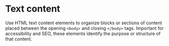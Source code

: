 # Text content

Use HTML text content elements to organize blocks or sections of content placed between the opening `<body>` and closing `</body>` tags. Important for accessibility and SEO, these elements identify the purpose or structure of that content.    